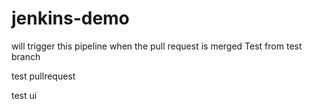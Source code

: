 # jenkins-demo
will trigger this pipeline when the pull request is merged
Test from test branch

test
pullrequest

test
ui




